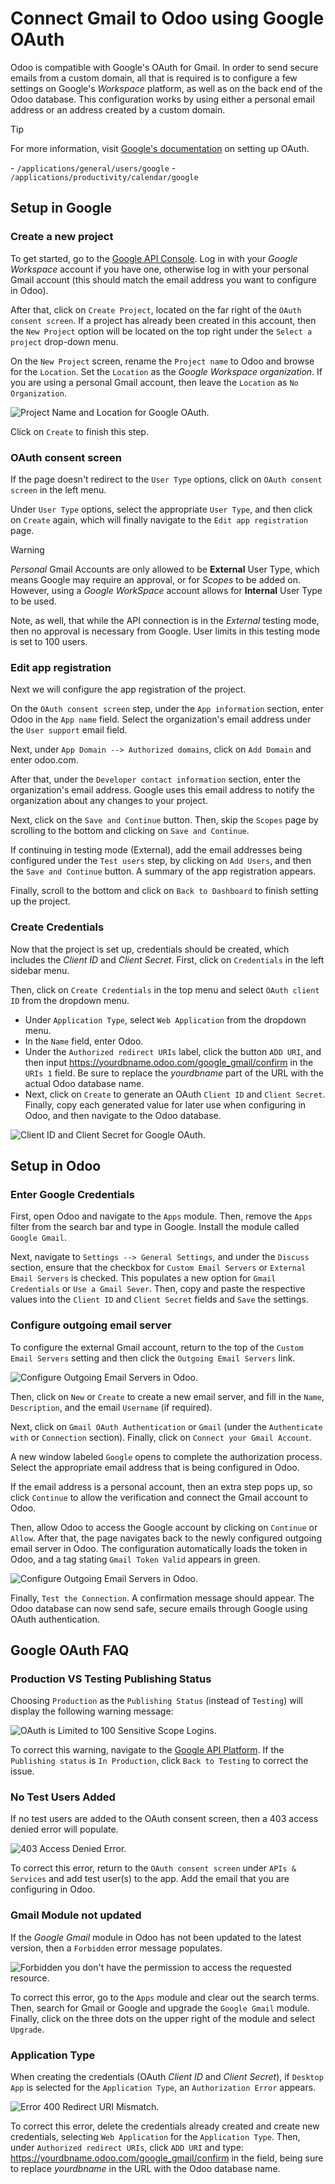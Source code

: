 # Connect Gmail to Odoo using Google OAuth

Odoo is compatible with Google's OAuth for Gmail. In order to send
secure emails from a custom domain, all that is required is to configure
a few settings on Google's *Workspace* platform, as well as on the back
end of the Odoo database. This configuration works by using either a
personal email address or an address created by a custom domain.

> [!TIP]
> For more information, visit [Google's
> documentation](https://support.google.com/cloud/answer/6158849) on
> setting up OAuth.

<div class="seealso">

\- `/applications/general/users/google` -
`/applications/productivity/calendar/google`

</div>

## Setup in Google

### Create a new project

To get started, go to the [Google API
Console](https://console.developers.google.com). Log in with your
*Google Workspace* account if you have one, otherwise log in with your
personal Gmail account (this should match the email address you want to
configure in Odoo).

After that, click on `Create Project`, located on the far right of the
`OAuth
consent screen`. If a project has already been created in this account,
then the `New
Project` option will be located on the top right under the
`Select a project` drop-down menu.

On the `New Project` screen, rename the `Project name` to
<span class="title-ref">Odoo</span> and browse for the `Location`. Set
the `Location` as the *Google Workspace organization*. If you are using
a personal Gmail account, then leave the `Location` as
`No Organization`.

<img src="google_oauth/new-project.png" class="align-center"
alt="Project Name and Location for Google OAuth." />

Click on `Create` to finish this step.

### OAuth consent screen

If the page doesn't redirect to the `User Type` options, click on `OAuth
consent screen` in the left menu.

Under `User Type` options, select the appropriate `User Type`, and then
click on `Create` again, which will finally navigate to the
`Edit app registration` page.

> [!WARNING]
> *Personal* Gmail Accounts are only allowed to be **External** User
> Type, which means Google may require an approval, or for *Scopes* to
> be added on. However, using a *Google WorkSpace* account allows for
> **Internal** User Type to be used.
>
> Note, as well, that while the API connection is in the *External*
> testing mode, then no approval is necessary from Google. User limits
> in this testing mode is set to 100 users.

### Edit app registration

Next we will configure the app registration of the project.

On the `OAuth consent screen` step, under the `App information` section,
enter <span class="title-ref">Odoo</span> in the `App name` field.
Select the organization's email address under the `User support` email
field.

Next, under `App Domain --> Authorized domains`, click on `Add Domain`
and enter <span class="title-ref">odoo.com</span>.

After that, under the `Developer contact information` section, enter the
organization's email address. Google uses this email address to notify
the organization about any changes to your project.

Next, click on the `Save and Continue` button. Then, skip the `Scopes`
page by scrolling to the bottom and clicking on `Save and Continue`.

If continuing in testing mode (External), add the email addresses being
configured under the `Test users` step, by clicking on `Add Users`, and
then the `Save and
Continue` button. A summary of the app registration appears.

Finally, scroll to the bottom and click on `Back to Dashboard` to finish
setting up the project.

### Create Credentials

Now that the project is set up, credentials should be created, which
includes the *Client ID* and *Client Secret*. First, click on
`Credentials` in the left sidebar menu.

Then, click on `Create Credentials` in the top menu and select
`OAuth client ID` from the dropdown menu.

- Under `Application Type`, select `Web Application` from the dropdown
  menu.
- In the `Name` field, enter <span class="title-ref">Odoo</span>.
- Under the `Authorized redirect URIs` label, click the button
  `ADD URI`, and then input
  <span class="title-ref">https://yourdbname.odoo.com/google_gmail/confirm</span>
  in the `URIs 1` field. Be sure to replace the *yourdbname* part of the
  URL with the actual Odoo database name.
- Next, click on `Create` to generate an OAuth `Client ID` and `Client
  Secret`. Finally, copy each generated value for later use when
  configuring in Odoo, and then navigate to the Odoo database.

<img src="google_oauth/client-credentials.png" class="align-center"
alt="Client ID and Client Secret for Google OAuth." />

## Setup in Odoo

### Enter Google Credentials

First, open Odoo and navigate to the `Apps` module. Then, remove the
`Apps` filter from the search bar and type in
<span class="title-ref">Google</span>. Install the module called `Google
Gmail`.

Next, navigate to `Settings --> General Settings`, and under the
`Discuss` section, ensure that the checkbox for `Custom Email Servers`
or `External Email
Servers` is checked. This populates a new option for `Gmail Credentials`
or `Use
a Gmail Sever`. Then, copy and paste the respective values into the
`Client ID` and `Client Secret` fields and `Save` the settings.

### Configure outgoing email server

To configure the external Gmail account, return to the top of the
`Custom Email Servers` setting and then click the
`Outgoing Email Servers` link.

<img src="google_oauth/outgoing-servers.png" class="align-center"
alt="Configure Outgoing Email Servers in Odoo." />

Then, click on `New` or `Create` to create a new email server, and fill
in the `Name`, `Description`, and the email `Username` (if required).

Next, click on `Gmail OAuth Authentication` or `Gmail` (under the
`Authenticate with` or `Connection` section). Finally, click on
`Connect your Gmail Account`.

A new window labeled `Google` opens to complete the authorization
process. Select the appropriate email address that is being configured
in Odoo.

If the email address is a personal account, then an extra step pops up,
so click `Continue` to allow the verification and connect the Gmail
account to Odoo.

Then, allow Odoo to access the Google account by clicking on `Continue`
or `Allow`. After that, the page navigates back to the newly configured
outgoing email server in Odoo. The configuration automatically loads the
token in Odoo, and a tag stating `Gmail Token Valid` appears in green.

<img src="google_oauth/green-token.png" class="align-center"
alt="Configure Outgoing Email Servers in Odoo." />

Finally, `Test the Connection`. A confirmation message should appear.
The Odoo database can now send safe, secure emails through Google using
OAuth authentication.

## Google OAuth FAQ

### Production VS Testing Publishing Status

Choosing `Production` as the `Publishing Status` (instead of `Testing`)
will display the following warning message:

<img src="google_oauth/published-status.png" class="align-center"
alt="OAuth is Limited to 100 Sensitive Scope Logins." />

To correct this warning, navigate to the [Google API
Platform](https://console.cloud.google.com/apis/credentials/consent). If
the `Publishing status` is `In Production`, click `Back to Testing` to
correct the issue.

### No Test Users Added

If no test users are added to the OAuth consent screen, then a 403
access denied error will populate.

<img src="google_oauth/403-error.png" class="align-center"
alt="403 Access Denied Error." />

To correct this error, return to the `OAuth consent screen` under
`APIs &
Services` and add test user(s) to the app. Add the email that you are
configuring in Odoo.

### Gmail Module not updated

If the *Google Gmail* module in Odoo has not been updated to the latest
version, then a `Forbidden` error message populates.

<img src="google_oauth/forbidden-error.png" class="align-center"
alt="Forbidden you don&#39;t have the permission to access the requested resource." />

To correct this error, go to the `Apps` module and clear out the search
terms. Then, search for <span class="title-ref">Gmail</span> or
<span class="title-ref">Google</span> and upgrade the `Google Gmail`
module. Finally, click on the three dots on the upper right of the
module and select `Upgrade`.

### Application Type

When creating the credentials (OAuth *Client ID* and *Client Secret*),
if `Desktop App` is selected for the `Application Type`, an
`Authorization Error` appears.

<img src="google_oauth/error-400.png" class="align-center"
alt="Error 400 Redirect URI Mismatch." />

To correct this error, delete the credentials already created and create
new credentials, selecting `Web Application` for the `Application Type`.
Then, under `Authorized
redirect URIs`, click `ADD URI` and type:
<span class="title-ref">https://yourdbname.odoo.com/google_gmail/confirm</span>
in the field, being sure to replace *yourdbname* in the URL with the
Odoo database name.
